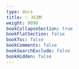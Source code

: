```yaml
---
type: docs
title: ✨ XCOM
weight: 9090
bookCollapseSection: true
bookFlatSection: false
bookToc: false
bookComments: false
bookSearchExclude: false
bookHidden: false
---
```


